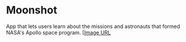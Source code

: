 # Moonshot
App that lets users learn about the missions and astronauts that formed NASA's Apollo space program.
[[Image URL]([https://github.com/MykytaKh/Moonshot/blob/main/ScreenShots/Simulator%20Screen%20Shot%20-%20iPhone%2014%20Pro%20Max%20-%202023-09-06%20at%2015.11.10.png](https://github.com/MykytaKh/Moonshot/blob/main/ScreenShots/Simulator%20Screen%20Shot%20-%20iPhone%2014%20Pro%20Max%20-%202023-09-06%20at%2015.11.10.png)https://github.com/MykytaKh/Moonshot/blob/main/ScreenShots/Simulator%20Screen%20Shot%20-%20iPhone%2014%20Pro%20Max%20-%202023-09-06%20at%2015.11.10.png)
